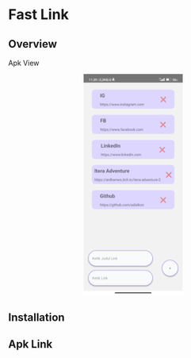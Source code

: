Fast Link
===

## Overview
Apk View
<p align="center">
    <img width="200px" src="./src/assets/Screenshot_com.fastlink.jpg">
</p>

## Installation

## Apk Link